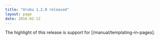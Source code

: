 ```yaml
---
title: "Urubu 1.2.0 released"
layout: page 
date: 2016-02-12
---
```


The highlight of this release is support for [/manual/templating-in-pages].


